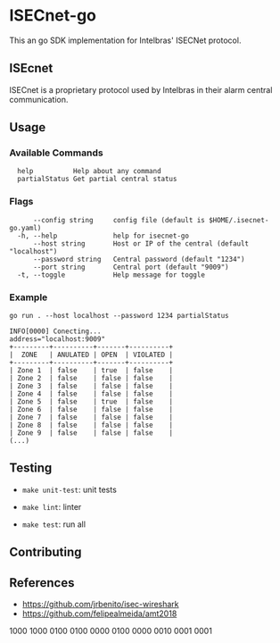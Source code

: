 # ISECnet-go

This an go SDK implementation for Intelbras' ISECNet protocol.

## ISEcnet

ISECnet is a proprietary protocol used by Intelbras in their alarm central communication.

## Usage

### Available Commands

```
  help          Help about any command
  partialStatus Get partial central status
```

### Flags

```
      --config string     config file (default is $HOME/.isecnet-go.yaml)
  -h, --help              help for isecnet-go
      --host string       Host or IP of the central (default "localhost")
      --password string   Central password (default "1234")
      --port string       Central port (default "9009")
  -t, --toggle            Help message for toggle
```

### Example

```
go run . --host localhost --password 1234 partialStatus

INFO[0000] Conecting...                                  address="localhost:9009"
+---------+----------+-------+----------+
|  ZONE   | ANULATED | OPEN  | VIOLATED |
+---------+----------+-------+----------+
| Zone 1  | false    | true  | false    |
| Zone 2  | false    | false | false    |
| Zone 3  | false    | false | false    |
| Zone 4  | false    | false | false    |
| Zone 5  | false    | true  | false    |
| Zone 6  | false    | false | false    |
| Zone 7  | false    | false | false    |
| Zone 8  | false    | false | false    |
| Zone 9  | false    | false | false    |
(...)
```

## Testing

* `make unit-test`: unit tests

* `make lint`: linter

* `make test`: run all


## Contributing

## References

* https://github.com/jrbenito/isec-wireshark
* https://github.com/felipealmeida/amt2018



1000 1000
0100 0100
0000 0100
0000 0010
0001 0001
